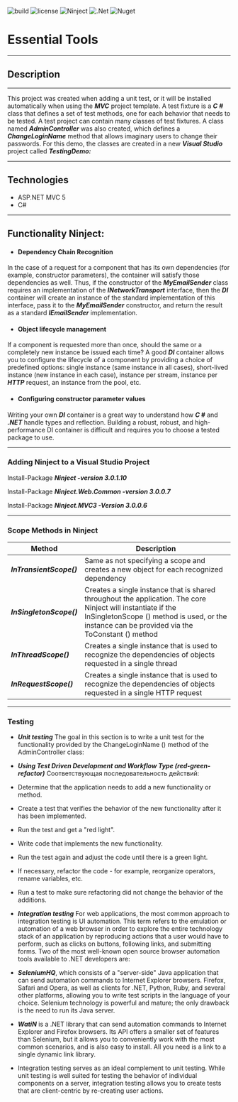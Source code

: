 ![build](https://img.shields.io/badge/build-passing-36E700?style=plastic&logo=appveyor)
![license](https://img.shields.io/badge/license-Mit-green?style=plastic)
![Ninject](https://img.shields.io/badge/Ninject-v3.0.1.10-D54AEB?style=plastic&logo=github)
![.Net](https://img.shields.io/badge/.Net-passing-2035EB?style=plastic&logo=github)
![Nuget](https://img.shields.io/badge/nuget-2.3.0-36D5E7?style=plastic&logo=)


# Essential Tools
___
## Description
___
This project was created when adding a unit test, or it will be installed automatically when using the ***MVC*** project template. A test fixture is a ***C #*** class that defines a set of test methods, one for each behavior that needs to be tested. A test project can contain many classes of test fixtures.
A class named ***AdminController*** was also created, which defines a ***ChangeLoginName*** method that allows imaginary users to change their passwords. For this demo, the classes are created in a new ***Visual Studio*** project called ***TestingDemo:***
___
## Technologies

- ASP.NET MVC 5
- C#
___
## Functionality Ninject:
 - #### Dependency Chain Recognition
  In the case of a request for a component that has its own dependencies (for example, constructor parameters), the container will satisfy those dependencies as well. Thus, if the constructor of the ***MyEmailSender*** class requires an implementation of the ***INetworkTransport*** interface, then the ***DI*** container will create an instance of the standard implementation of this interface, pass it to the ***MyEmailSender*** constructor, and return the result as a standard ***IEmailSender*** implementation.
  - #### Object lifecycle management
  If a component is requested more than once, should the same or a completely new instance be issued each time? A good ***DI*** container allows you to configure the lifecycle of a component by providing a choice of predefined options: single instance (same instance in all cases), short-lived instance (new instance in each case), instance per stream, instance per ***HTTP*** request, an instance from the pool, etc.
  - #### Configuring constructor parameter values
  Writing your own ***DI*** container is a great way to understand how ***C #*** and ***.NET*** handle types and reflection. Building a robust, robust, and high-performance DI container is difficult and requires you to choose a tested package to use.
  ___
  ### Adding Ninject to a Visual Studio Project

  Install-Package ***Ninject -version 3.0.1.10***

  Install-Package ***Ninject.Web.Common -version 3.0.0.7***

  Install-Package ***Ninject.MVC3 -Version 3.0.0.6***
___
 ### Scope Methods in Ninject


 |Method              |                     Description 
 |--------------------|------------------------------------------------------------------
 |***InTransientScope()***  |  Same as not specifying a scope and creates a new object for each       recognized dependency|                                                           
 |***InSingletonScope()***  |  Creates a single instance that is shared throughout the application. The core Ninject will instantiate if the InSingletonScope () method is used, or the instance can be provided via the ToConstant () method  
 |***InThreadScope()***    |  Creates a single instance that is used to recognize the dependencies of objects requested in a single thread 
 |***InRequestScope()***   |  Creates a single instance that is used to recognize the dependencies of objects requested in a single HTTP request
 
 ___
 ### Testing
 - ***Unit testing***
  The goal in this section is to write a unit test for the functionality provided by the ChangeLoginName () method of the AdminController class:
  - ***Using Test Driven Development and Workflow Type (red-green-refactor)***
  Cоответствующая последовательность действий:
  -  Determine that the application needs to add a new functionality or method.
  -  Create a test that verifies the behavior of the new functionality after it has been implemented.
  -  Run the test and get a "red light".
  -  Write code that implements the new functionality.
  -  Run the test again and adjust the code until there is a green light.
  -  If necessary, refactor the code - for example, reorganize operators, rename variables, etc.
  - Run a test to make sure refactoring did not change the behavior of the additions.
  
 - ***Integration testing***
 For web applications, the most common approach to integration testing is UI automation. This term refers to the emulation or automation of a web browser in order to explore the entire technology stack of an application by reproducing actions that a user would have to perform, such as clicks on buttons, following links, and submitting forms.
 Two of the most well-known open source browser automation tools available to .NET developers are:
 - ***SeleniumHQ***, which consists of a "server-side" Java application that can send automation commands to Internet Explorer browsers. Firefox, Safari and Opera, as well as clients for .NET, Python, Ruby, and several other platforms, allowing you to write test scripts in the language of your choice. Selenium technology is powerful and mature; the only drawback is the need to run its Java server.
 - ***WatiN*** is a .NET library that can send automation commands to Internet Explorer and Firefox browsers. Its API offers a smaller set of features than Selenium, but it allows you to conveniently work with the most common scenarios, and is also easy to install. All you need is a link to a single dynamic link library.
 - Integration testing serves as an ideal complement to unit testing. While unit testing is well suited for testing the behavior of individual components on a server, integration testing allows you to create tests that are client-centric by re-creating user actions.
